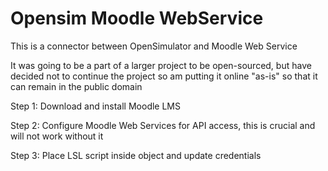 # Opensim Moodle WebService
This is a connector between OpenSimulator and Moodle Web Service


It was going to be a part of a larger project to be open-sourced, but have decided not to continue the project so am putting it online "as-is" so that it can remain in the public domain

Step 1: Download and install Moodle LMS

Step 2: Configure Moodle Web Services for API access, this is crucial and will not work without it

Step 3: Place LSL script inside object and update credentials
